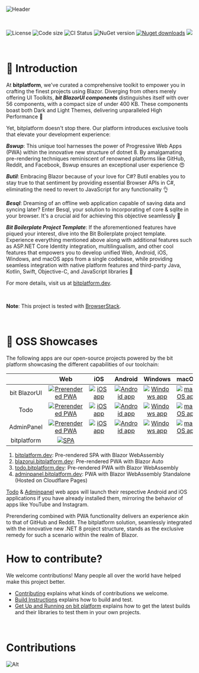 ![Header](https://user-images.githubusercontent.com/6169846/251658486-b16e1db8-5481-46c4-9fc1-c9b279a4364a.png)

<br/>

![License](https://img.shields.io/github/license/bitfoundation/bitplatform.svg)
![Code size](https://img.shields.io/github/languages/code-size/bitfoundation/bitplatform.svg?logo=github)
![CI Status](https://github.com/bitfoundation/bitplatform/actions/workflows/bit.ci.yml/badge.svg)
![NuGet version](https://img.shields.io/nuget/v/bit.blazorui.svg?logo=nuget)
[![Nuget downloads](https://img.shields.io/badge/packages_download-4.9M-blue.svg?logo=nuget)](https://www.nuget.org/profiles/bit-foundation)
[![](https://dcbadge.vercel.app/api/server/7bNMRNYshd?style=flat-square&compact=true&v=2)](https://discord.gg/7bNMRNYshd)

<br/>

# 🧾 Introduction

At **bitplatform**, we've curated a comprehensive toolkit to empower you in crafting the finest projects using Blazor. Diverging from others merely offering UI Toolkits, ***bit BlazorUI components*** distinguishes itself with over 56 components, with a compact size of under 400 KB. These components boast both Dark and Light Themes, delivering unparalleled High Performance 🚀

Yet, bitplatform doesn't stop there. Our platform introduces exclusive tools that elevate your development experience:

***Bswup***: This unique tool harnesses the power of Progressive Web Apps (PWA) within the innovative new structure of dotnet 8. By amalgamating pre-rendering techniques reminiscent of renowned platforms like GitHub, Reddit, and Facebook, Bswup ensures an exceptional user experience 😍

***Butil***: Embracing Blazor because of your love for C#? Butil enables you to stay true to that sentiment by providing essential Browser APIs in C#, eliminating the need to revert to JavaScript for any functionality 👌

***Besql***: Dreaming of an offline web application capable of saving data and syncing later? Enter Besql, your solution to incorporating ef core & sqlite in your browser. It's a crucial aid for achieving this objective seamlessly 🕺

***Bit Boilerplate Project Template***: If the aforementioned features have piqued your interest, dive into the Bit Boilerplate project template. Experience everything mentioned above along with additional features such as ASP.NET Core Identity integration, multilingualism, and other cool features that empowers you to develop unified Web, Android, iOS, Windows, and macOS apps from a single codebase, while providing seamless integration with native platform features and third-party Java, Kotlin, Swift, Objective-C, and JavaScript libraries 💯

For more details, visit us at [bitplatform.dev](https://bitplatform.dev/).

<br/>

**Note**: This project is tested with [BrowserStack](https://www.browserstack.com/).

<br/>

# 🎁 OSS Showcases

The following apps are our open-source projects powered by the bit platform showcasing the different capabilities of our toolchain:

| | &nbsp;&nbsp;&nbsp;Web&nbsp;&nbsp;&nbsp; | &nbsp;&nbsp;&nbsp;iOS&nbsp;&nbsp;&nbsp; | Android | Windows | macOS |
|:-:|:--:|:--:|:--:|:--:|:--:|
| bit BlazorUI | [![Prerendered PWA](https://github-production-user-asset-6210df.s3.amazonaws.com/6169846/251381583-8b8eb895-80c9-4811-9641-57a5a08db163.png)](https://blazorui.bitplatform.dev) | [![iOS app](https://github-production-user-asset-6210df.s3.amazonaws.com/6169846/251381842-e72976ce-fd20-431d-a677-ca1ed625b83b.png)](https://apps.apple.com/us/app/bit-blazor-ui/id6450401404) | [![Android app](https://github-production-user-asset-6210df.s3.amazonaws.com/6169846/251381958-24931682-87f6-44fc-a1c7-eecf46387005.png)](https://play.google.com/store/apps/details?id=com.bitplatform.BlazorUI.Demo) | [![Windows app](https://github-production-user-asset-6210df.s3.amazonaws.com/6169846/251382080-9ae97fea-934c-4097-aca4-124a2aed1595.png)](https://windows-components.bitplatform.dev/Bit.BlazorUI.Demo.Client.Windows-win-Setup.exe) | [![macOS app](https://github-production-user-asset-6210df.s3.amazonaws.com/6169846/251382211-0d58f9ba-1a1f-4481-a0ca-b23a393cca9f.png)](https://apps.apple.com/nl/app/bit-blazor-ui/id6450401404)
| Todo | [![Prerendered PWA](https://github-production-user-asset-6210df.s3.amazonaws.com/6169846/251381583-8b8eb895-80c9-4811-9641-57a5a08db163.png)](https://todo.bitplatform.dev) | [![iOS app](https://github-production-user-asset-6210df.s3.amazonaws.com/6169846/251381842-e72976ce-fd20-431d-a677-ca1ed625b83b.png)](https://apps.apple.com/us/app/bit-todotemplate/id6450611072) | [![Android app](https://github-production-user-asset-6210df.s3.amazonaws.com/6169846/251381958-24931682-87f6-44fc-a1c7-eecf46387005.png)](https://play.google.com/store/apps/details?id=com.bitplatform.Todo.Template) | [![Windows app](https://github-production-user-asset-6210df.s3.amazonaws.com/6169846/251382080-9ae97fea-934c-4097-aca4-124a2aed1595.png)](https://windows-todo.bitplatform.dev/TodoSample.Client.Windows-win-Setup.exe) | [![macOS app](https://github-production-user-asset-6210df.s3.amazonaws.com/6169846/251382211-0d58f9ba-1a1f-4481-a0ca-b23a393cca9f.png)](https://apps.apple.com/nl/app/bit-todotemplate/id6450611072)
| AdminPanel | [![Prerendered PWA](https://github-production-user-asset-6210df.s3.amazonaws.com/6169846/251381583-8b8eb895-80c9-4811-9641-57a5a08db163.png)](https://adminpanel.bitplatform.dev) | [![iOS app](https://github-production-user-asset-6210df.s3.amazonaws.com/6169846/251381842-e72976ce-fd20-431d-a677-ca1ed625b83b.png)](https://apps.apple.com/us/app/bit-adminpanel/id6450611349) | [![Android app](https://github-production-user-asset-6210df.s3.amazonaws.com/6169846/251381958-24931682-87f6-44fc-a1c7-eecf46387005.png)](https://play.google.com/store/apps/details?id=com.bitplatform.AdminPanel.Template) | [![Windows app](https://github-production-user-asset-6210df.s3.amazonaws.com/6169846/251382080-9ae97fea-934c-4097-aca4-124a2aed1595.png)](https://windows-admin.bitplatform.dev/AdminPanel.Client.Windows-win-Setup.exe) | [![macOS app](https://github-production-user-asset-6210df.s3.amazonaws.com/6169846/251382211-0d58f9ba-1a1f-4481-a0ca-b23a393cca9f.png)](https://apps.apple.com/nl/app/bit-adminpanel/id6450611349) |
| bitplatform | [![SPA](https://github-production-user-asset-6210df.s3.amazonaws.com/6169846/251395129-71a5a79c-af74-4d4e-a0f7-ed9a15cf2e46.png)](https://bitplatform.dev)|

1. [bitplatform.dev](https://bitplatform.dev): Pre-rendered SPA with Blazor WebAssembly
2. [blazorui.bitplatform.dev](https://blazorui.bitplatform.dev): Pre-rendered PWA with Blazor Auto
3. [todo.bitplatform.dev](https://todo.bitplatform.dev): Pre-rendered PWA with Blazor WebAssembly
5. [adminpanel.bitplatform.dev](https://adminpanel.bitplatform.dev): PWA with Blazor WebAssembly Standalone (Hosted on Cloudflare Pages)

[Todo](https://todo.bitplatform.dev) & [Adminpanel](https://adminpanel.bitplatform.dev) web apps will launch their respective Android and iOS applications if you have already installed them, mirroring the behavior of apps like YouTube and Instagram. 

Prerendering combined with PWA functionality delivers an experience akin to that of GitHub and Reddit. The bitplatform solution, seamlessly integrated with the innovative new .NET 8 project structure, stands as the exclusive remedy for such a scenario within the realm of Blazor.

# How to contribute?

We welcome contributions! Many people all over the world have helped make this project better.

* [Contributing](CONTRIBUTING.md) explains what kinds of contributions we welcome.
* [Build Instructions](docs/how-to-build.md) explains how to build and test.
* [Get Up and Running on bit platform](docs/up-and-running.md) explains how to get the latest builds and their libraries to test them in your own projects.

<br/>

# **Contributions**

![Alt](https://repobeats.axiom.co/api/embed/66dc1fc04ed967094b98ac118e8f18fa38b19f6a.svg "bit platform open source contributions report")
